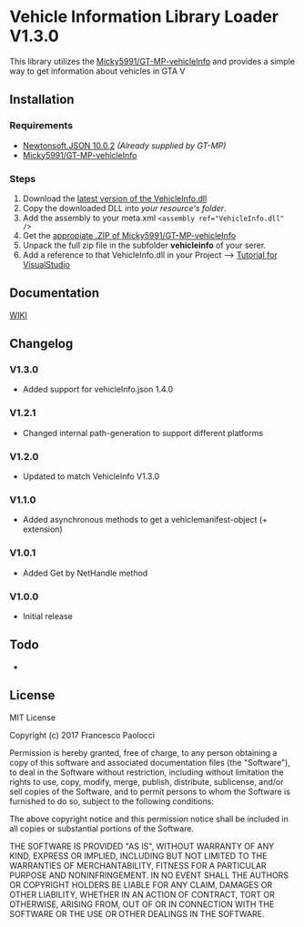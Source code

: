 # Vehicle Information Library Loader V1.3.0
This library utilizes the [Micky5991/GT-MP-vehicleInfo](https://github.com/Micky5991/GT-MP-vehicleInfo) and provides a simple way to get information about vehicles in GTA V

## Installation
### Requirements
* [Newtonsoft.JSON 10.0.2](https://www.nuget.org/packages/Newtonsoft.Json/10.0.2) *(Already supplied by GT-MP)*
* [Micky5991/GT-MP-vehicleInfo](https://github.com/Micky5991/GT-MP-vehicleInfo/releases)

### Steps
1. Download the [latest version of the VehicleInfo.dll](https://github.com/Micky5991/VehicleInfoLoader/releases/latest) 
2. Copy the downloaded DLL into *your resource's folder*.
3. Add the assembly to your meta.xml `<assembly ref="VehicleInfo.dll" />`
4. Get the [appropiate .ZIP of Micky5991/GT-MP-vehicleInfo](https://github.com/Micky5991/GT-MP-vehicleInfo/releases)
5. Unpack the full zip file in the subfolder **vehicleinfo** of your serer.
6. Add a reference to that VehicleInfo.dll in your Project --> [Tutorial for VisualStudio](https://msdn.microsoft.com/en-us/library/wkze6zky.aspx)

## Documentation
[WIKI](https://github.com/Micky5991/VehicleInfoLoader/wiki)

## Changelog

### V1.3.0
* Added support for vehicleInfo.json 1.4.0

### V1.2.1
* Changed internal path-generation to support different platforms

### V1.2.0
* Updated to match VehicleInfo V1.3.0

### V1.1.0
* Added asynchronous methods to get a vehiclemanifest-object (+ extension)

### V1.0.1
* Added Get by NetHandle method

### V1.0.0
* Initial release

## Todo
-

## License
MIT License

Copyright (c) 2017 Francesco Paolocci

Permission is hereby granted, free of charge, to any person obtaining a copy
of this software and associated documentation files (the "Software"), to deal
in the Software without restriction, including without limitation the rights
to use, copy, modify, merge, publish, distribute, sublicense, and/or sell
copies of the Software, and to permit persons to whom the Software is
furnished to do so, subject to the following conditions:

The above copyright notice and this permission notice shall be included in all
copies or substantial portions of the Software.

THE SOFTWARE IS PROVIDED "AS IS", WITHOUT WARRANTY OF ANY KIND, EXPRESS OR
IMPLIED, INCLUDING BUT NOT LIMITED TO THE WARRANTIES OF MERCHANTABILITY,
FITNESS FOR A PARTICULAR PURPOSE AND NONINFRINGEMENT. IN NO EVENT SHALL THE
AUTHORS OR COPYRIGHT HOLDERS BE LIABLE FOR ANY CLAIM, DAMAGES OR OTHER
LIABILITY, WHETHER IN AN ACTION OF CONTRACT, TORT OR OTHERWISE, ARISING FROM,
OUT OF OR IN CONNECTION WITH THE SOFTWARE OR THE USE OR OTHER DEALINGS IN THE
SOFTWARE.

